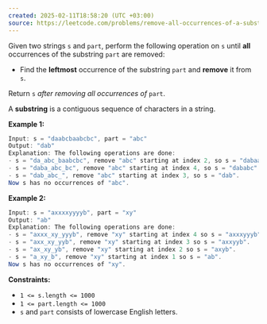 ```yaml
---
created: 2025-02-11T18:58:20 (UTC +03:00)
source: https://leetcode.com/problems/remove-all-occurrences-of-a-substring/description/?envType=daily-question&envId=2025-02-11
---
```

Given two strings `s` and `part`, perform the following operation on `s` until **all** occurrences of the substring `part` are removed:

-   Find the **leftmost** occurrence of the substring `part` and **remove** it from `s`.

Return `s` _after removing all occurrences of_ `part`.

A **substring** is a contiguous sequence of characters in a string.


**Example 1:**

``` Java
Input: s = "daabcbaabcbc", part = "abc"
Output: "dab"
Explanation: The following operations are done:
- s = "da_abc_baabcbc", remove "abc" starting at index 2, so s = "dabaabcbc".
- s = "daba_abc_bc", remove "abc" starting at index 4, so s = "dababc".
- s = "dab_abc_", remove "abc" starting at index 3, so s = "dab".
Now s has no occurrences of "abc".
```


**Example 2:**

``` Java
Input: s = "axxxxyyyyb", part = "xy"
Output: "ab"
Explanation: The following operations are done:
- s = "axxx_xy_yyyb", remove "xy" starting at index 4 so s = "axxxyyyb".
- s = "axx_xy_yyb", remove "xy" starting at index 3 so s = "axxyyb".
- s = "ax_xy_yb", remove "xy" starting at index 2 so s = "axyb".
- s = "a_xy_b", remove "xy" starting at index 1 so s = "ab".
Now s has no occurrences of "xy".
```


**Constraints:**

-   `1 <= s.length <= 1000`
-   `1 <= part.length <= 1000`
-   `s` and `part` consists of lowercase English letters.
